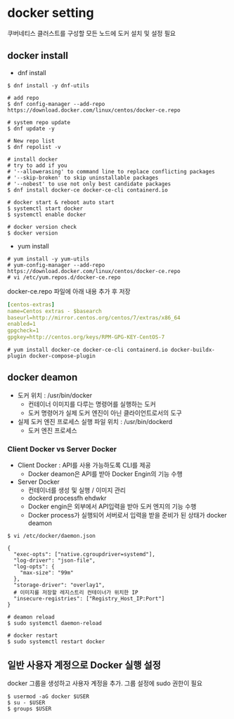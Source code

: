 # docker setting

쿠버네티스 클러스트를 구성할 모든 노드에 도커 설치 및 설정 필요

## docker install
- dnf install
```shell
$ dnf install -y dnf-utils

# add repo
$ dnf config-manager --add-repo https://download.docker.com/linux/centos/docker-ce.repo

# system repo update
$ dnf update -y

# New repo list
$ dnf repolist -v

# install docker
# try to add if you
# '--allowerasing' to command line to replace conflicting packages 
# '--skip-broken' to skip uninstallable packages 
# '--nobest' to use not only best candidate packages
$ dnf install docker-ce docker-ce-cli containerd.io

# docker start & reboot auto start
$ systemctl start docker
$ systemctl enable docker

# docker version check
$ docker version
```
- yum install 
```
# yum install -y yum-utils
# yum-config-manager --add-repo https://download.docker.com/linux/centos/docker-ce.repo
# vi /etc/yum.repos.d/docker-ce.repo
```
docker-ce.repo 파일에 아래 내용 추가 후 저장 
```YAML
[centos-extras]
name=Centos extras - $basearch
baseurl=http://mirror.centos.org/centos/7/extras/x86_64
enabled=1
gpgcheck=1
gpgkey=http://centos.org/keys/RPM-GPG-KEY-CentOS-7
```
```
# yum install docker-ce docker-ce-cli containerd.io docker-buildx-plugin docker-compose-plugin
```

## docker deamon

- 도커 위치 : /usr/bin/docker
  - 컨테이너 이미지를 다루는 명령어를 실행하는 도커 
  - 도커 명령어가 실제 도커 엔진이 아닌 클라이언트로서의 도구
- 실제 도커 엔진 프로세스 실행 파일 위치 : /usr/bin/dockerd
  - 도커 엔진 프로세스

### Client Docker vs Server Docker
- Client Docker : API를 사용 가능하도록 CLI를 제공
  - Docker deamon은 API를 받아 Docker Engin의 기능 수행
- Server Docker
  - 컨테이너를 생성 및 실행 / 이미지 관리 
  - dockerd processfh ehdwkr
  - Docker engin은 외부에서 API입력을 받아 도커 엔지의 기능 수행
  - Docker process가 실행되어 서버로서 입력을 받을 준비가 된 상태가 docker deamon
```shell
$ vi /etc/docker/daemon.json

{
  "exec-opts": ["native.cgroupdriver=systemd"],
  "log-driver": "json-file",
  "log-opts": {
    "max-size": "99m"
  },
  "storage-driver": "overlay1",
  # 이미지를 저장할 레지스트리 컨테이너가 위치한 IP
  "insecure-registries": ["Registry_Host_IP:Port"]
}

# deamon reload
$ sudo systemctl daemon-reload

# docker restart
$ sudo systemctl restart docker
```

## 일반 사용자 계정으로 Docker 실행 설정

docker 그룹을 생성하고 사용자 계정을 추가. 그룹 설정에 sudo 권한이 필요

```shell
$ usermod -aG docker $USER
$ su - $USER
$ groups $USER
```

